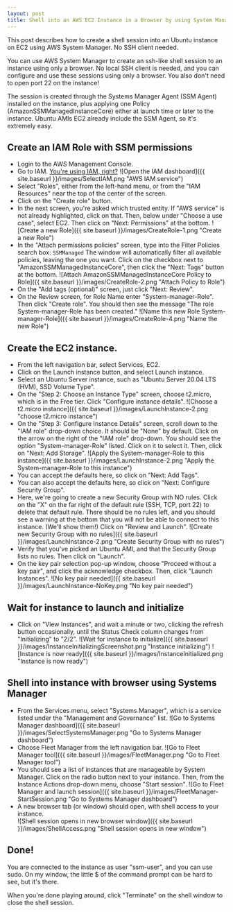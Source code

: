 ```yaml
---
layout: post
title: Shell into an AWS EC2 Instance in a Browser by using System Manager
---
```

This post describes how to create a shell session into an Ubuntu instance on EC2 using AWS System Manager. No SSH client needed.

You can use AWS System Manager to create an ssh-like shell session to an instance using only a browser. No local SSH client is needed, and you can configure and use these sessions using only a browser. You also don't need to open port 22 on the instance!

The session is created through the Systems Manager Agent (SSM Agent) installed on the instance, plus applying one Policy (AmazonSSMManagedInstanceCore) either at launch time or later to the instance.  Ubuntu AMIs EC2 already include the SSM Agent, so it's extremely easy.

## Create an IAM Role with SSM permissions
* Login to the AWS Management Console. 
* Go to IAM.  [You're using IAM, right?](https://docs.aws.amazon.com/IAM/latest/UserGuide/introduction.html)
![Open the IAM dashboard]({{ site.baseurl }}/images/SelectIAM.png "AWS IAM service")
* Select "Roles", either from the left-hand menu, or from the "IAM Resources" near the top of the center of the screen.
* Click on the "Create role" button.
* In the next screen, you're asked which trusted entity. If "AWS service" is not already highlighted, click on that.  Then, below under "Choose a use case", select EC2. Then click on "Next: Permissions" at the bottom.
![Create a new Role]({{ site.baseurl }}/images/CreateRole-1.png "Create a new Role")
* In the "Attach permissions policies" screen, type into the Filter Policies search box:
  `SSMManaged`
The window will automatically filter all available policies, leaving the one you want. Click on the checkbox next to "AmazonSSMManagedInstanceCore", then click the "Next: Tags" button at the bottom.
![Attach AmazonSSMManagedInstanceCore Policy to Role]({{ site.baseurl }}/images/CreateRole-2.png "Attach Policy to Role")
* On the "Add tags (optional)" screen, just click "Next: Review".
* On the Review screen, for Role Name enter "System-manager-Role".  Then click "Create role". You should then see the message "The role System-manager-Role has been created."
![Name this new Role System-manager-Role]({{ site.baseurl }}/images/CreateRole-4.png "Name the new Role")

## Create the EC2 instance.
* From the left navigation bar, select Services, EC2.
* Click on the Launch instance button, and select Launch instance.
* Select an Ubuntu Server instance, such as "Ubuntu Server 20.04 LTS (HVM), SSD Volume Type". 
* On the "Step 2: Choose an Instance Type" screen, choose t2.micro, which is in the Free tier. Click "Configure instance details".
![Choose a t2.micro instance]({{ site.baseurl }}/images/LaunchInstance-2.png "choose t2.micro instance")
* On the "Step 3: Configure Instance Details" screen, scroll down to the "IAM role" drop-down choice.  It should be "None" by default.  Click on the arrow on the right of the "IAM role" drop-down.  You should see the option "System-manager-Role" listed.  Click on it to select it.  Then, click on "Next: Add Storage".
![Apply the System-manager-Role to this instance]({{ site.baseurl }}/images/LaunchInstance-2.png "Apply the System-manager-Role to this instance")
* You can accept the defaults here, so click on "Next: Add Tags".
* You can also accept the defaults here, so click on "Next: Configure Security Group".
* Here, we're going to create a new Security Group with NO rules.  Click on the "X" on the far right of the default rule (SSH, TCP, port 22) to delete that default rule.  There should be no rules left, and you should see a warning at the bottom that you will not be able to connect to this instance.  (We'll show them!)  Click on "Review and Launch".
![Create new Security Group with no rules]({{ site.baseurl }}/images/LaunchInstance-2.png "Create Security Group with no rules")
* Verify that you've picked an Ubuntu AMI, and that the Security Group lists no rules.  Then click on "Launch".
* On the key pair selection pop-up window, choose "Proceed without a key pair", and click the acknowledge checkbox.  Then, click "Launch Instances".
![No key pair needed]({{ site.baseurl }}/images/LaunchInstance-NoKey.png "No key pair needed")

## Wait for instance to launch and initialize
* Click on "View Instances", and wait a minute or two, clicking the refresh button occasionally, until the Status Check column changes from "Initializing" to "2/2".
![Wait for instance to initialize]({{ site.baseurl }}/images/InstanceInitializingScreenshot.png "Instance initializing")
![Instance is now ready]({{ site.baseurl }}/images/InstanceInitialized.png "Instance is now ready")

## Shell into instance with browser using Systems Manager
* From the Services menu, select "Systems Manager", which is a service listed under the "Management and Governance" list.
![Go to Systems Manager dashboard]({{ site.baseurl }}/images/SelectSystemsManager.png "Go to Systems Manager dashboard")
* Choose Fleet Manager from the left navigation bar.
![Go to Fleet Manager tool]({{ site.baseurl }}/images/FleetManager.png "Go to Fleet Manager tool")
* You should see a list of instances that are manageable by System Manager. Click on the radio button next to your instance.  Then, from the Instance Actions drop-down menu, choose "Start session".
![Go to Fleet Manager and launch session]({{ site.baseurl }}/images/FleetManager-StartSession.png "Go to Systems Manager dashboard")
* A new browser tab (or window) should open, with shell access to your instance.  
![Shell session opens in new browser window]({{ site.baseurl }}/images/ShellAccess.png "Shell session opens in new window")

## Done!
You are connected to the instance as user "ssm-user", and you can use sudo. On my window, the little $ of the command prompt can be hard to see, but it's there.

When you're done playing around, click "Terminate" on the shell window to close the shell session.
